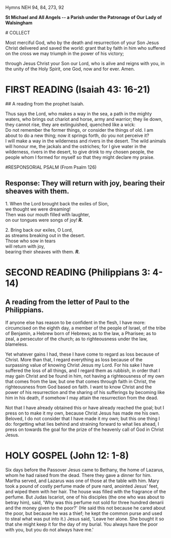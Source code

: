 Hymns NEH 94, 84, 273, 92

**St Michael and All Angels -- a Parish under the Patronage of Our Lady
of Walsingham**

# COLLECT

Most merciful God, who by the death and resurrection of
your Son Jesus Christ delivered and saved the world: grant that by faith
in him who suffered on the cross we may triumph in the power of his
victory;

through Jesus Christ your Son our Lord, who is alive and reigns with
you, in the unity of the Holy Spirit, one God, now and for ever. Amen.

# FIRST READING (Isaiah 43: 16-21)

## A reading from the prophet Isaiah.

Thus says the Lord, who makes a way in the sea, a path in the mighty
waters, who brings out chariot and horse, army and warrior; they lie
down, they cannot rise, they are extinguished, quenched like a wick:\
Do not remember the former things, or consider the things of old. I am
about to do a new thing; now it springs forth, do you not perceive it?\
I will make a way in the wilderness and rivers in the desert. The wild
animals will honour me, the jackals and the ostriches; for I give water
in the wilderness, rivers in the desert, to give drink to my chosen
people, the people whom I formed for myself so that they might declare
my praise.

#RESPONSORIAL PSALM (From Psalm 126)

## Response: They will return with joy, bearing their sheaves with them.

1\. When the Lord brought back the exiles of Sion,\
we thought we were dreaming!\
Then was our mouth filled with laughter,\
on our tongues were songs of joy! ***R.***

2\. Bring back our exiles, O Lord,\
as streams breaking out in the desert.\
Those who sow in tears\
will return with joy,\
bearing their sheaves with them. ***R.***

# SECOND READING (Philippians 3: 4-14)

## A reading from the letter of Paul to the Philippians.

If anyone else has reason to be confident in the flesh, I have
more: circumcised on the eighth day, a member of the people of Israel,
of the tribe of Benjamin, a Hebrew born of Hebrews; as to the law, a
Pharisee; as to zeal, a persecutor of the church; as to righteousness
under the law, blameless.

Yet whatever gains I had, these I have come to regard as loss because of
Christ. More than that, I regard everything as loss because of the
surpassing value of knowing Christ Jesus my Lord. For his sake I have
suffered the loss of all things, and I regard them as rubbish, in order
that I may gain Christ and be found in him, not having a righteousness
of my own that comes from the law, but one that comes through faith in
Christ, the righteousness from God based on faith. I want to know
Christ and the power of his resurrection and the sharing of his
sufferings by becoming like him in his death, if somehow I may attain
the resurrection from the dead.

Not that I have already obtained this or have already reached the
goal; but I press on to make it my own, because Christ Jesus has made me
his own. Beloved, I do not consider that I have made it my own; but this
one thing I do: forgetting what lies behind and straining forward to
what lies ahead, I press on towards the goal for the prize of the
heavenly call of God in Christ Jesus.

# HOLY GOSPEL (John 12: 1-8)

Six days before the Passover Jesus came to Bethany, the home of Lazarus,
whom he had raised from the dead. There they gave a dinner for him.
Martha served, and Lazarus was one of those at the table with him. Mary
took a pound of costly perfume made of pure nard, anointed Jesus' feet,
and wiped them with her hair. The house was filled with the fragrance of
the perfume. But Judas Iscariot, one of his disciples (the one who was
about to betray him), said, 'Why was this perfume not sold for three
hundred denarii and the money given to the poor?' (He said this not
because he cared about the poor, but because he was a thief; he kept the
common purse and used to steal what was put into it.) Jesus said, 'Leave
her alone. She bought it so that she might keep it for the day of my
burial. You always have the poor with you, but you do not always have
me.'

